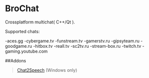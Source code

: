 # BroChat

Crossplatform multichat( C++/Qt ).

Supported chats:

-aces.gg
-cybergame.tv
-funstream.tv
-gamerstv.ru
-gipsyteam.ru
-goodgame.ru
-hitbox.tv
-reall.tv
-sc2tv.ru
-stream-box.ru
-twitch.tv
-gaming.youtube.com


##Addons

> [Chat2Speech](https://github.com/megweg/chat2speech) (Windows only)
